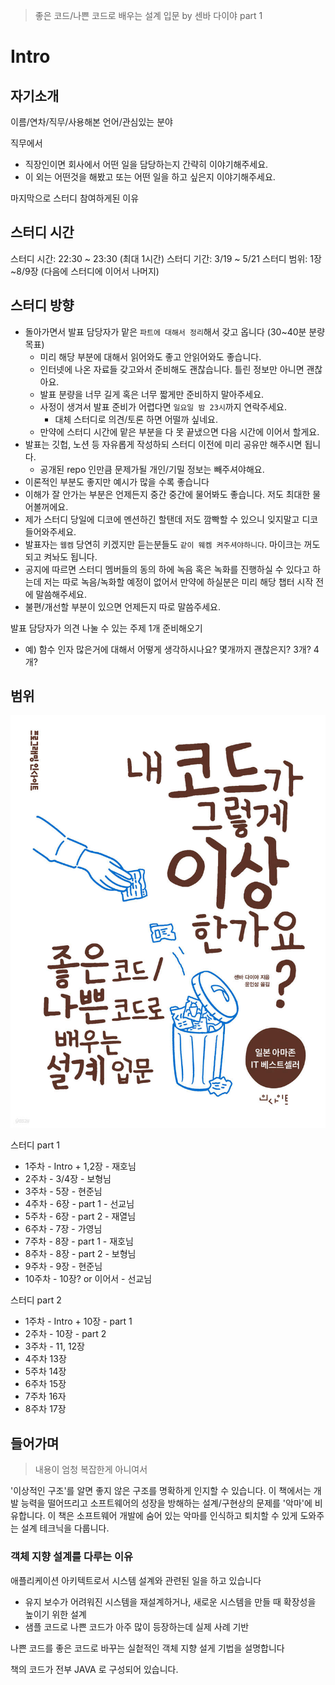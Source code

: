 > 좋은 코드/나쁜 코드로 배우는 설계 입문 by 센바 다이야 part 1

# Intro

## 자기소개

이름/연차/직무/사용해본 언어/관심있는 분야

직무에서

- 직장인이면 회사에서 어떤 일을 담당하는지 간략히 이야기해주세요.
- 이 외는 어떤것을 해봤고 또는 어떤 일을 하고 싶은지 이야기해주세요.

마지막으로 스터디 참여하게된 이유

## 스터디 시간

스터디 시간: 22:30 \~ 23:30 (최대 1시간)
스터디 기간: 3/19 \~ 5/21
스터디 범위: 1장~8/9장 (다음에 스터디에 이어서 나머지)

## 스터디 방향

- 돌아가면서 발표 담당자가 맡은 `파트에 대해서 정리`해서 갖고 옵니다 (30~40분 분량 목표)
  - 미리 해당 부분에 대해서 읽어와도 좋고 안읽어와도 좋습니다.
  - 인터넷에 나온 자료들 갖고와서 준비해도 괜찮습니다. 틀린 정보만 아니면 괜찮아요.
  - 발표 분량을 너무 길게 혹은 너무 짧게만 준비하지 말아주세요.
  - 사정이 생겨서 발표 준비가 어렵다면 `일요일 밤 23시`까지 연락주세요.
    - 대체 스터디로 의견/토론 하면 어떨까 싶네요.
  - 만약에 스터디 시간에 맡은 부분을 다 못 끝냈으면 다음 시간에 이어서 할게요.
- 발표는 깃헙, 노션 등 자유롭게 작성하되 스터디 이전에 미리 공유만 해주시면 됩니다.
  - 공개된 repo 인만큼 문제가될 개인/기밀 정보는 빼주셔야해요.
- 이론적인 부분도 좋지만 예시가 많을 수록 좋습니다
- 이해가 잘 안가는 부분은 언제든지 중간 중간에 물어봐도 좋습니다. 저도 최대한 물어볼꺼에요.
- 제가 스터디 당일에 디코에 멘션하긴 할탠데 저도 깜빡할 수 있으니 잊지말고 디코 들어와주세요.
- 발표자는 `웹켐` 당연히 키겠지만 듣는분들도 `같이 웨켐 켜주셔야하니다`. 마이크는 꺼도되고 켜놔도 됩니다.
- 공지에 따르면 스터디 멤버들의 동의 하에 녹음 혹은 녹화를 진행하실 수 있다고 하는데 저는 따로 녹음/녹화할 예정이 없어서 만약에 하실분은 미리 해당 챕터 시작 전에 말씀해주세요.
- 불편/개선할 부분이 있으면 언제든지 따로 말씀주세요.

발표 담당자가 의견 나눌 수 있는 주제 1개 준비해오기

- 예) 함수 인자 많은거에 대해서 어떻게 생각하시나요? 몇개까지 괜찮은지? 3개? 4개?

## 범위

![cover](./img/cover.png)

스터디 part 1

- 1주차 - Intro + 1,2장 - 재호님
- 2주차 - 3/4장 - 보형님
- 3주차 - 5장 - 현준님
- 4주차 - 6장 - part 1 - 선교님
- 5주차 - 6장 - part 2 - 재열님
- 6주차 - 7장 - 가영님
- 7주차 - 8장 - part 1 - 재호님
- 8주차 - 8장 - part 2 - 보형님
- 9주차 - 9장 - 현준님
- 10주차 - 10장? or 이어서 - 선교님

스터디 part 2

- 1주차 - Intro + 10장 - part 1
- 2주차 - 10장 - part 2
- 3주차 - 11, 12장
- 4주차 13장
- 5주차 14장
- 6주차 15장
- 7주차 16자
- 8주차 17장

## 들어가며

> 내용이 엄청 복잡한게 아니여서

'이상적인 구조'를 알면 좋지 않은 구조를 명확하게 인지할 수 있습니다.
이 책에서는 개발 능력을 떨어뜨리고 소프트웨어의 성장을 방해하는 설계/구현상의 문제를 '악마'에 비유합니다.
이 책은 소프트웨어 개발에 숨어 있는 악마를 인식하고 퇴치할 수 있게 도와주는 설계 테크닉을 다룹니다.

### 객체 지향 설계를 다루는 이유

애플리케이션 아키텍트로서 시스템 설계와 관련된 일을 하고 있습니다

- 유지 보수가 어려워진 시스템을 재설계하거나, 새로운 시스템을 만들 때 확장성을 높이기 위한 설계
- 샘플 코드로 나쁜 코드가 아주 많이 등장하는데 실제 사례 기반

나쁜 코드를 좋은 코드로 바꾸는 실첱적인 객체 지향 설게 기법을 설명합니다

책의 코드가 전부 JAVA 로 구성되어 있습니다.
